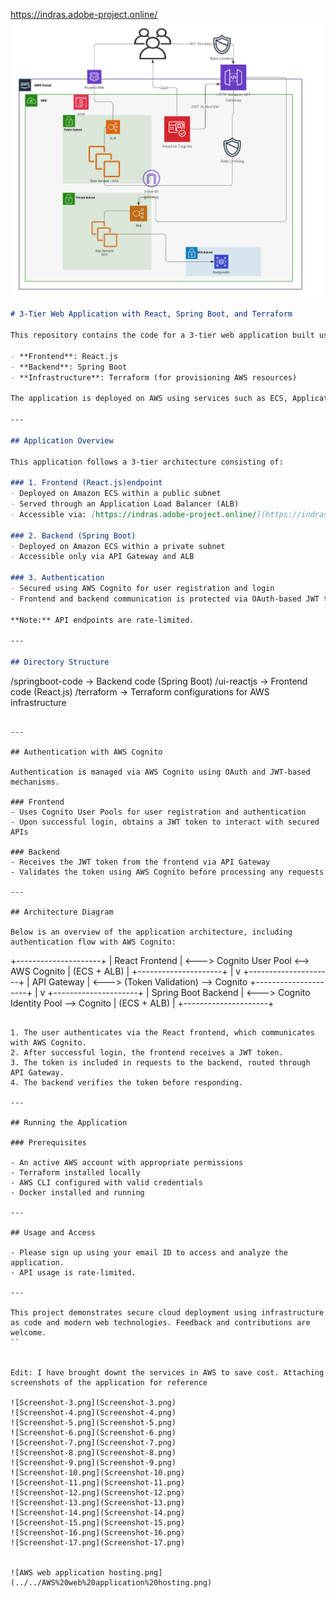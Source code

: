 https://indras.adobe-project.online/
![AWS-Architecture.png](AWS-Architecture.png)
```markdown
# 3-Tier Web Application with React, Spring Boot, and Terraform

This repository contains the code for a 3-tier web application built using:

- **Frontend**: React.js  
- **Backend**: Spring Boot  
- **Infrastructure**: Terraform (for provisioning AWS resources)

The application is deployed on AWS using services such as ECS, Application Load Balancer (ALB), API Gateway, and Cognito for authentication and authorization.

---

## Application Overview

This application follows a 3-tier architecture consisting of:

### 1. Frontend (React.js)endpoint
- Deployed on Amazon ECS within a public subnet
- Served through an Application Load Balancer (ALB)
- Accessible via: [https://indras.adobe-project.online/](https://indras.adobe-project.online/)

### 2. Backend (Spring Boot)
- Deployed on Amazon ECS within a private subnet
- Accessible only via API Gateway and ALB

### 3. Authentication
- Secured using AWS Cognito for user registration and login
- Frontend and backend communication is protected via OAuth-based JWT tokens

**Note:** API endpoints are rate-limited.

---

## Directory Structure

```

/springboot-code   → Backend code (Spring Boot)
/ui-reactjs        → Frontend code (React.js)
/terraform         → Terraform configurations for AWS infrastructure

```

---

## Authentication with AWS Cognito

Authentication is managed via AWS Cognito using OAuth and JWT-based mechanisms.

### Frontend
- Uses Cognito User Pools for user registration and authentication
- Upon successful login, obtains a JWT token to interact with secured APIs

### Backend
- Receives the JWT token from the frontend via API Gateway
- Validates the token using AWS Cognito before processing any requests

---

## Architecture Diagram

Below is an overview of the application architecture, including authentication flow with AWS Cognito:

```

+---------------------+
\|   React Frontend    | <---> Cognito User Pool <--> AWS Cognito
\|  (ECS + ALB)        |
+---------------------+
|
v
+---------------------+
\|    API Gateway      | <---> (Token Validation) --> Cognito
+---------------------+
|
v
+---------------------+
\| Spring Boot Backend | <---> Cognito Identity Pool --> Cognito
\|   (ECS + ALB)       |
+---------------------+

```

1. The user authenticates via the React frontend, which communicates with AWS Cognito.
2. After successful login, the frontend receives a JWT token.
3. The token is included in requests to the backend, routed through API Gateway.
4. The backend verifies the token before responding.

---

## Running the Application

### Prerequisites

- An active AWS account with appropriate permissions
- Terraform installed locally
- AWS CLI configured with valid credentials
- Docker installed and running

---

## Usage and Access

- Please sign up using your email ID to access and analyze the application.
- API usage is rate-limited. 

---

This project demonstrates secure cloud deployment using infrastructure as code and modern web technologies. Feedback and contributions are welcome.
``


Edit: I have brought downt the services in AWS to save cost. Attaching screenshots of the application for reference

![Screenshot-3.png](Screenshot-3.png)  
![Screenshot-4.png](Screenshot-4.png)  
![Screenshot-5.png](Screenshot-5.png)  
![Screenshot-6.png](Screenshot-6.png)  
![Screenshot-7.png](Screenshot-7.png)  
![Screenshot-8.png](Screenshot-8.png)  
![Screenshot-9.png](Screenshot-9.png)  
![Screenshot-10.png](Screenshot-10.png)  
![Screenshot-11.png](Screenshot-11.png)  
![Screenshot-12.png](Screenshot-12.png)  
![Screenshot-13.png](Screenshot-13.png)  
![Screenshot-14.png](Screenshot-14.png)  
![Screenshot-15.png](Screenshot-15.png)  
![Screenshot-16.png](Screenshot-16.png)  
![Screenshot-17.png](Screenshot-17.png)


![AWS web application hosting.png](../../AWS%20web%20application%20hosting.png)

